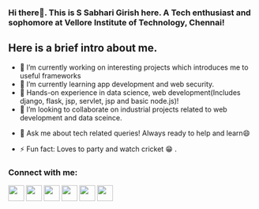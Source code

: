 ### Hi there👋. This is S Sabhari Girish here. A Tech enthusiast and sophomore at Vellore Institute of Technology, Chennai!

## Here is a brief intro about me.

<!--
**girish004/girish004** is a ✨ _special_ ✨ repository because its `README.md` (this file) appears on your GitHub profile.

Here are some ideas to get you started:-->

- 🔭 I’m currently working on interesting projects which introduces me to useful frameworks
- 🌱 I’m currently learning app development and web security. 
- :robot: Hands-on experience in data science, web development(Includes django, flask, jsp, servlet, jsp and basic node.js)!
- 👯 I’m looking to collaborate on industrial projects related to web development and data sceince.
<!--- 🤔 I’m looking for help with ...-->
- 💬 Ask me about tech related queries! Always ready to help and learn😄
<!--- 📫 How to reach me: ...-->
<!--- 😄 Pronouns: ...-->
- ⚡ Fun fact: Loves to party and watch cricket :grin: .

### Connect with me:
[<img width=32 height=32 src="https://simpleicons.org/icons/instagram.svg">](https://www.instagram.com/girish__4)
[<img width=32 height=32 src="https://simpleicons.org/icons/facebook.svg">](https://www.instagram.com/girish__4)
[<img width=32 height=32 src="https://simpleicons.org/icons/linkedin.svg">](https://www.instagram.com/girish__4)
[<img width=32 height=32 src="https://simpleicons.org/icons/github.svg">](https://www.instagram.com/girish__4)
[<img width=32 height=32 src="https://simpleicons.org/icons/twitter.svg">](https://www.instagram.com/girish__4)
[<img width=32 height=32 src="https://simpleicons.org/icons/gmail.svg">](https://www.instagram.com/girish__4)
